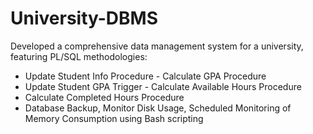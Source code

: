 # University-DBMS
Developed a comprehensive data management system for a university, featuring PL/SQL methodologies: 
 - Update Student Info Procedure                 - Calculate GPA Procedure
- Update Student GPA Trigger                       - Calculate Available Hours Procedure
- Calculate Completed Hours Procedure
- Database Backup, Monitor Disk Usage, Scheduled Monitoring of Memory Consumption using Bash scripting
